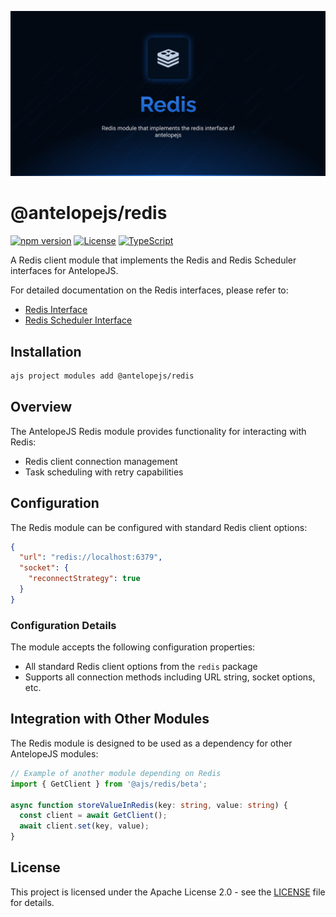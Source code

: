 ![Redis](.github/social-card.png)

# @antelopejs/redis

[![npm version](https://img.shields.io/npm/v/@antelopejs/redis.svg)](https://www.npmjs.com/package/@antelopejs/redis)
[![License](https://img.shields.io/badge/license-Apache--2.0-blue.svg)](https://opensource.org/licenses/Apache-2.0)
[![TypeScript](https://img.shields.io/badge/TypeScript-5.0-blue)](https://www.typescriptlang.org/)

A Redis client module that implements the Redis and Redis Scheduler interfaces for AntelopeJS.

For detailed documentation on the Redis interfaces, please refer to:

- [Redis Interface](https://github.com/AntelopeJS/interface-redis)
- [Redis Scheduler Interface](https://github.com/AntelopeJS/interface-redis-scheduler)

## Installation

```bash
ajs project modules add @antelopejs/redis
```

## Overview

The AntelopeJS Redis module provides functionality for interacting with Redis:

- Redis client connection management
- Task scheduling with retry capabilities

## Configuration

The Redis module can be configured with standard Redis client options:

```json
{
  "url": "redis://localhost:6379",
  "socket": {
    "reconnectStrategy": true
  }
}
```

### Configuration Details

The module accepts the following configuration properties:

- All standard Redis client options from the `redis` package
- Supports all connection methods including URL string, socket options, etc.

## Integration with Other Modules

The Redis module is designed to be used as a dependency for other AntelopeJS modules:

```typescript
// Example of another module depending on Redis
import { GetClient } from '@ajs/redis/beta';

async function storeValueInRedis(key: string, value: string) {
  const client = await GetClient();
  await client.set(key, value);
}
```

## License

This project is licensed under the Apache License 2.0 - see the [LICENSE](LICENSE) file for details.
